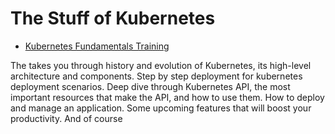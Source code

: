 # The Stuff of Kubernetes


* [Kubernetes Fundamentals Training](https://github.com/omermahgoub/k8s/blob/master/docs/kubernetes-fundamental-training.md)

The takes you through history and evolution of Kubernetes, its high-level architecture and components.
Step by step deployment for kubernetes deployment scenarios.
Deep dive through Kubernetes API, the most important resources that make the API, and how to use them. How to deploy and manage an application. Some upcoming features that will boost your productivity. And of course 
